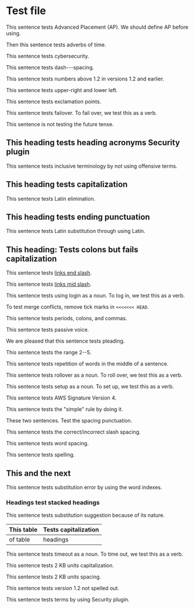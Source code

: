 # Test file

This sentence tests Advanced Placement (AP). We should define AP before using.

Then this sentence tests adverbs of time.

This sentence tests cybersecurity.

This sentence tests dash---spacing.

This sentence tests numbers above 1.2 in versions 1.2 and earlier.

This sentence tests upper-right and lower left.

This sentence tests exclamation points.

This sentence tests failover. To fail over, we test this as a verb.

This sentence is not testing the future tense.

## This heading tests heading acronyms Security plugin

This sentence tests inclusive terminology by not using offensive terms.

## This heading tests capitalization

This sentence tests Latin elimination.

## This heading tests ending punctuation

This sentence tests Latin substitution through using Latin.

## This heading: Tests colons but fails capitalization

This sentence tests [links end slash]({{site.url}}{{site.baseurl}}/opensearch/).

This sentence tests [links mid slash]({{site.url}}{{site.baseurl}}/opensearch/).

This sentence tests using login as a noun. To log in, we test this as a verb.

To test merge conflicts, remove tick marks in `<<<<<<< HEAD`.

This sentence tests periods, colons, and commas.

This sentence tests passive voice.

We are pleased that this sentence tests pleading.

This sentence tests the range 2--5.

This sentence tests repetition of words in the middle of a sentence.

This sentence tests rollover as a noun. To roll over, we test this as a verb.

This sentence tests setup as a noun. To set up, we test this as a verb.

This sentence tests AWS Signature Version 4.

This sentence tests the "simple" rule by doing it.

These two sentences. Test the spacing punctuation.

This sentence tests the correct/incorrect slash spacing.

This sentence tests word spacing.

This sentence tests spelling.

## This and the next

This sentence tests substitution error by using the word indexes.

### Headings test stacked headings

This sentence tests substitution suggestion because of its nature.

This table | Tests capitalization
:--- | :---
of table | headings

This sentence tests timeout as a noun. To time out, we test this as a verb.

This sentence tests 2 KB units capitalization.

This sentence tests 2 KB units spacing.

This sentence tests version 1.2 not spelled out.

This sentence tests terms by using Security plugin.